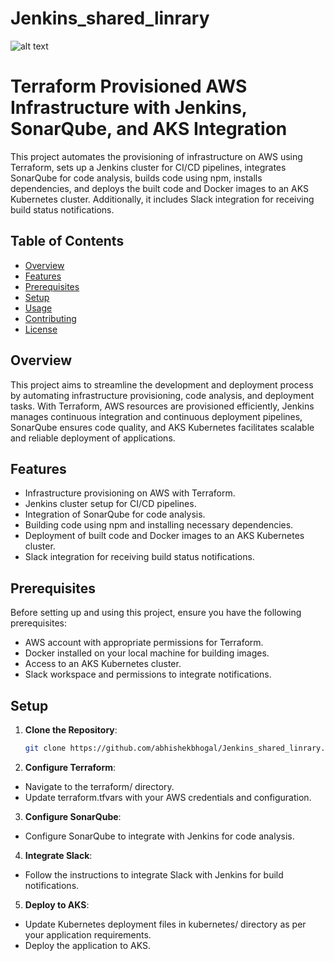 # Jenkins_shared_linrary

![alt text](https://github.com/abhishekbhogal/Jenkins_shared_linrary/blob/jenkins-pipeline-prod/356a6f69-681d-4174-8013-18ca95c5eae1.avif?raw=true)

# Terraform Provisioned AWS Infrastructure with Jenkins, SonarQube, and AKS Integration

This project automates the provisioning of infrastructure on AWS using Terraform, sets up a Jenkins cluster for CI/CD pipelines, integrates SonarQube for code analysis, builds code using npm, installs dependencies, and deploys the built code and Docker images to an AKS Kubernetes cluster. Additionally, it includes Slack integration for receiving build status notifications.

## Table of Contents

- [Overview](#overview)
- [Features](#features)
- [Prerequisites](#prerequisites)
- [Setup](#setup)
- [Usage](#usage)
- [Contributing](#contributing)
- [License](#license)

## Overview

This project aims to streamline the development and deployment process by automating infrastructure provisioning, code analysis, and deployment tasks. With Terraform, AWS resources are provisioned efficiently, Jenkins manages continuous integration and continuous deployment pipelines, SonarQube ensures code quality, and AKS Kubernetes facilitates scalable and reliable deployment of applications.

## Features

- Infrastructure provisioning on AWS with Terraform.
- Jenkins cluster setup for CI/CD pipelines.
- Integration of SonarQube for code analysis.
- Building code using npm and installing necessary dependencies.
- Deployment of built code and Docker images to an AKS Kubernetes cluster.
- Slack integration for receiving build status notifications.

## Prerequisites

Before setting up and using this project, ensure you have the following prerequisites:

- AWS account with appropriate permissions for Terraform.
- Docker installed on your local machine for building images.
- Access to an AKS Kubernetes cluster.
- Slack workspace and permissions to integrate notifications.

## Setup

1. **Clone the Repository**: 
   ```bash
   git clone https://github.com/abhishekbhogal/Jenkins_shared_linrary.git

2. **Configure Terraform**: 
- Navigate to the terraform/ directory.
- Update terraform.tfvars with your AWS credentials and configuration.
3. **Configure SonarQube**: 
- Configure SonarQube to integrate with Jenkins for code analysis.
4. **Integrate Slack**: 
- Follow the instructions to integrate Slack with Jenkins for build notifications.
5. **Deploy to AKS**: 
- Update Kubernetes deployment files in kubernetes/ directory as per your application requirements.
- Deploy the application to AKS.
